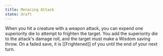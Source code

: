 ```yaml
---
title: Menacing Attack
state: draft
---
```

When you hit a creature with a weapon attack, you can expend one superiority die to attempt to frighten the target. You add the superiority die to the attack's damage roll, and the target must make a Wisdom saving throw. On a failed save, it is [[Frightened]] of you until the end of your next turn.
